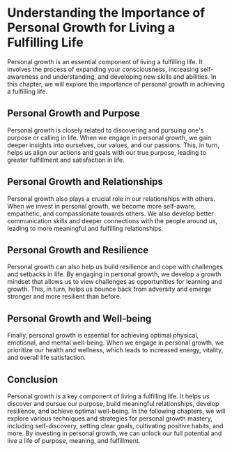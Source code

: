Understanding the Importance of Personal Growth for Living a Fulfilling Life
=====================================================================================================

Personal growth is an essential component of living a fulfilling life. It involves the process of expanding your consciousness, increasing self-awareness and understanding, and developing new skills and abilities. In this chapter, we will explore the importance of personal growth in achieving a fulfilling life.

Personal Growth and Purpose
---------------------------

Personal growth is closely related to discovering and pursuing one's purpose or calling in life. When we engage in personal growth, we gain deeper insights into ourselves, our values, and our passions. This, in turn, helps us align our actions and goals with our true purpose, leading to greater fulfillment and satisfaction in life.

Personal Growth and Relationships
---------------------------------

Personal growth also plays a crucial role in our relationships with others. When we invest in personal growth, we become more self-aware, empathetic, and compassionate towards others. We also develop better communication skills and deeper connections with the people around us, leading to more meaningful and fulfilling relationships.

Personal Growth and Resilience
------------------------------

Personal growth can also help us build resilience and cope with challenges and setbacks in life. By engaging in personal growth, we develop a growth mindset that allows us to view challenges as opportunities for learning and growth. This, in turn, helps us bounce back from adversity and emerge stronger and more resilient than before.

Personal Growth and Well-being
------------------------------

Finally, personal growth is essential for achieving optimal physical, emotional, and mental well-being. When we engage in personal growth, we prioritize our health and wellness, which leads to increased energy, vitality, and overall life satisfaction.

Conclusion
----------

Personal growth is a key component of living a fulfilling life. It helps us discover and pursue our purpose, build meaningful relationships, develop resilience, and achieve optimal well-being. In the following chapters, we will explore various techniques and strategies for personal growth mastery, including self-discovery, setting clear goals, cultivating positive habits, and more. By investing in personal growth, we can unlock our full potential and live a life of purpose, meaning, and fulfillment.
